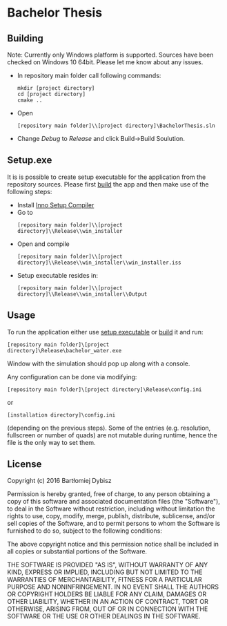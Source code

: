 # Bachelor Thesis

## Building<a name="build"></a>
Note: Currently only Windows platform is supported. Sources have been checked on Windows 10 64bit.
Please let me know about any issues.
- In repository main folder call following commands:

    ```
   mkdir [project directory]
   cd [project directory]
   cmake ..
    ```
- Open 
   ```
   [repository main folder]\\[project directory]\BachelorThesis.sln
    ```
 - Change *Debug* to *Release* and click Build->Build Soulution.

## Setup.exe<a name="setup"></a>
It is is possible to create setup executable for the application from the repository sources. Please first [build](#build) the app and then make use of the following steps:
- Install [Inno Setup Compiler](http://www.jrsoftware.org/isinfo.php)
- Go to 
   ```
   [repository main folder]\\[project directory]\\Release\\win_installer
   ```
- Open and compile
   ```
   [repository main folder]\\[project directory]\\Release\\win_installer\\win_installer.iss
   ```
- Setup executable resides in:
   ```
   [repository main folder]\\[project directory]\\Release\\win_installer\\Output
   ```

## Usage
To run the application either use [setup executable](#setup) or [build](#build) it and run:
```
[repository main folder]\[project directory]\Release\bachelor_water.exe 
```
Window with the simulation should pop up along with a console.

Any configuration can be done via modifying:
```
[repository main folder]\[project directory]\Release\config.ini
```
or 
```
[installation directory]\config.ini
```
(depending on the previous steps). Some of the entries (e.g. resolution, fullscreen or number of quads) are not mutable during runtime, hence the file is the only way to set them.



## License
Copyright (c) 2016 Bartłomiej Dybisz


Permission is hereby granted, free of charge, to any person obtaining a copy of this software and associated documentation files (the "Software"), to deal in the Software without restriction, including without limitation the rights to use, copy, modify, merge, publish, distribute, sublicense, and/or sell copies of the Software, and to permit persons to whom the Software is furnished to do so, subject to the following conditions:

The above copyright notice and this permission notice shall be included in all copies or substantial portions of the Software.

THE SOFTWARE IS PROVIDED "AS IS", WITHOUT WARRANTY OF ANY KIND, EXPRESS OR IMPLIED, INCLUDING BUT NOT LIMITED TO THE WARRANTIES OF MERCHANTABILITY, FITNESS FOR A PARTICULAR PURPOSE AND NONINFRINGEMENT. IN NO EVENT SHALL THE AUTHORS OR COPYRIGHT HOLDERS BE LIABLE FOR ANY CLAIM, DAMAGES OR OTHER LIABILITY, WHETHER IN AN ACTION OF CONTRACT, TORT OR OTHERWISE, ARISING FROM, OUT OF OR IN CONNECTION WITH THE SOFTWARE OR THE USE OR OTHER DEALINGS IN THE SOFTWARE.
